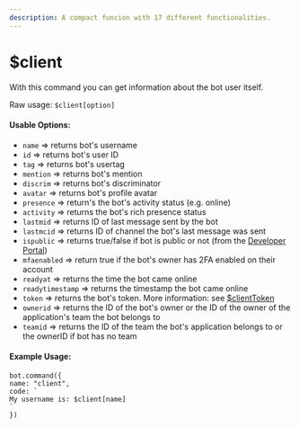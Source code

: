 ```yaml
---
description: A compact funcion with 17 different functionalities.
---
```


# $client

With this command you can get information about the bot user itself.

Raw usage: `$client[option]`

#### Usable Options:

* `name` =&gt; returns bot's username
* `id` =&gt; returns bot's user ID
* `tag` =&gt; returns bot's usertag 
* `mention` =&gt; returns bot's mention 
* `discrim` =&gt; returns bot's discriminator
* `avatar` =&gt; returns bot's profile avatar
* `presence` =&gt; return's the bot's activity status \(e.g. online\)
* `activity` =&gt; returns the bot's rich presence status
* `lastmid` =&gt; returns ID of last message sent by the bot
* `lastmcid` =&gt; returns ID of channel the bot's last message was sent
* `ispublic` =&gt; returns true/false if bot is public or not \(from the [Developer Portal](https://discord.com/developers/applications/)\)
* `mfaenabled` =&gt; return true if the bot's owner has 2FA enabled on their account
* `readyat` =&gt; returns the time the bot came online
* `readytimestamp` =&gt; returns the timestamp the bot came online
* `token` =&gt; returns the bot's token. More information: see [$clientToken](usdclienttoken.md)
* `ownerid` =&gt; returns the ID of the bot's owner or the ID of the owner of the application's team the bot belongs to
* `teamid` =&gt; returns the ID of the team the bot's application belongs to or the ownerID if bot has no team

#### Example Usage:

```text
bot.command({
name: "client",
code: `
My username is: $client[name]
`
})
```

